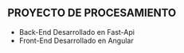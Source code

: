 ## PROYECTO DE PROCESAMIENTO

- Back-End Desarrollado en Fast-Api
- Front-End Desarrollado en Angular
